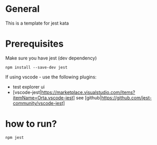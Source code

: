# General
This is a template for jest kata

# Prerequisites

Make sure you have jest (dev dependency)

    npm install --save-dev jest

If using vscode - use the following plugins:
- test explorer ui
- [vscode-jest|https://marketplace.visualstudio.com/items?itemName=Orta.vscode-jest] see [github|https://github.com/jest-community/vscode-jest]

# how to run?

    npm jest
